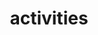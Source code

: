 ---
pid: CH122
title: activities
location_transcription: 
zipcode: '19119'
outside_phl: 
neighborhood: Mount Airy
age: '24'
age_range: 20-29
instagram: 
image_file_name: CH_122.jpg
proposal_transcription: |-
  More activities
  No smoking
  Programs for youth
topic: Youth
topic_summary: '0'
type: Community Resource Center
keywords_other: 
credit: Mercedes Dorman
image_labels: 
twitter: 
facebook: 
permalink: "/monuments/ch122/"
layout: item-page
---